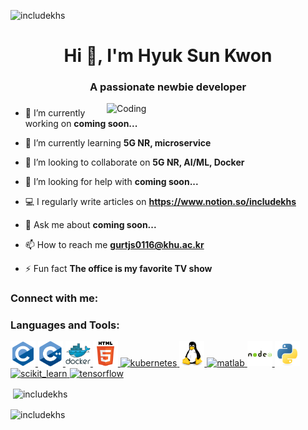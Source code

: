 
<p align="left"> <img src="https://komarev.com/ghpvc/?username=includekhs&label=Profile%20views&color=0e75b6&style=flat" alt="includekhs" /> </p>
<h1 align="center">Hi 👋, I'm Hyuk Sun Kwon</h1>
<h3 align="center">A passionate newbie developer</h3>

<img align="right" alt="Coding" width="350" src="https://media3.giphy.com/media/v1.Y2lkPTc5MGI3NjExYm56c2ZiemZyMGV0dGM2aDY0djY2YTBqZWhvdnljNHY1eGt2cmF5NyZlcD12MV9pbnRlcm5hbF9naWZfYnlfaWQmY3Q9Zw/xUA7bdpLxQhsSQdyog/giphy.gif">
<h3></h3>


- 🔭 I’m currently working on **coming soon...**

- 🌱 I’m currently learning **5G NR, microservice**

- 👯 I’m looking to collaborate on **5G NR, AI/ML, Docker**

- 🤝 I’m looking for help with **coming soon...**
  
- 💻 I regularly write articles on **https://www.notion.so/includekhs**

- 💬 Ask me about **coming soon...**

- 📫 How to reach me **gurtjs0116@khu.ac.kr**

- ⚡ Fun fact **The office is my favorite TV show**

<h3 align="left">Connect with me:</h3>
<p align="left">
</p>

<h3 align="left">Languages and Tools:</h3>
<p align="left"> <a href="https://www.cprogramming.com/" target="_blank" rel="noreferrer"> <img src="https://raw.githubusercontent.com/devicons/devicon/master/icons/c/c-original.svg" alt="c" width="40" height="40"/> </a> <a href="https://www.w3schools.com/cpp/" target="_blank" rel="noreferrer"> <img src="https://raw.githubusercontent.com/devicons/devicon/master/icons/cplusplus/cplusplus-original.svg" alt="cplusplus" width="40" height="40"/> </a> <a href="https://www.docker.com/" target="_blank" rel="noreferrer"> <img src="https://raw.githubusercontent.com/devicons/devicon/master/icons/docker/docker-original-wordmark.svg" alt="docker" width="40" height="40"/> </a> <a href="https://www.w3.org/html/" target="_blank" rel="noreferrer"> <img src="https://raw.githubusercontent.com/devicons/devicon/master/icons/html5/html5-original-wordmark.svg" alt="html5" width="40" height="40"/> </a> <a href="https://kubernetes.io" target="_blank" rel="noreferrer"> <img src="https://www.vectorlogo.zone/logos/kubernetes/kubernetes-icon.svg" alt="kubernetes" width="40" height="40"/> </a> <a href="https://www.linux.org/" target="_blank" rel="noreferrer"> <img src="https://raw.githubusercontent.com/devicons/devicon/master/icons/linux/linux-original.svg" alt="linux" width="40" height="40"/> </a> <a href="https://www.mathworks.com/" target="_blank" rel="noreferrer"> <img src="https://upload.wikimedia.org/wikipedia/commons/2/21/Matlab_Logo.png" alt="matlab" width="40" height="40"/> </a> <a href="https://nodejs.org" target="_blank" rel="noreferrer"> <img src="https://raw.githubusercontent.com/devicons/devicon/master/icons/nodejs/nodejs-original-wordmark.svg" alt="nodejs" width="40" height="40"/> </a> <a href="https://www.python.org" target="_blank" rel="noreferrer"> <img src="https://raw.githubusercontent.com/devicons/devicon/master/icons/python/python-original.svg" alt="python" width="40" height="40"/> </a> <a href="https://scikit-learn.org/" target="_blank" rel="noreferrer"> <img src="https://upload.wikimedia.org/wikipedia/commons/0/05/Scikit_learn_logo_small.svg" alt="scikit_learn" width="40" height="40"/> </a> <a href="https://www.tensorflow.org" target="_blank" rel="noreferrer"> <img src="https://www.vectorlogo.zone/logos/tensorflow/tensorflow-icon.svg" alt="tensorflow" width="40" height="40"/> </a> </p>

<p>&nbsp;<img align="center" src="https://github-readme-stats.vercel.app/api?username=includekhs&show_icons=true&locale=en" alt="includekhs" /></p>

<p><img align="center" src="https://github-readme-streak-stats.herokuapp.com/?user=includekhs&" alt="includekhs" /></p>
